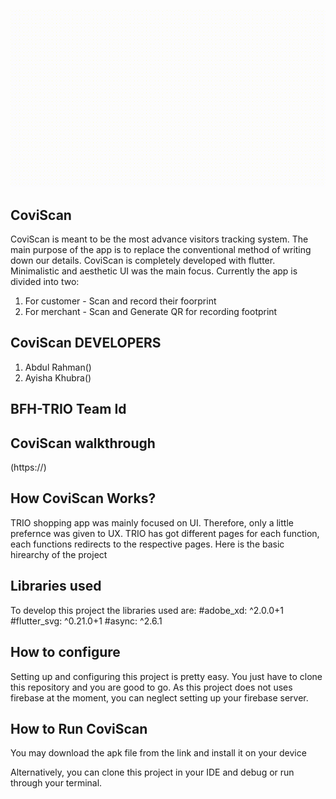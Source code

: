 ![CoviScan](https://github.com/swafwan/CoviScan/blob/main/VERSION%201.gif)
## CoviScan
 CoviScan is meant to be the most advance visitors tracking system. The main purpose of the app is to replace the conventional method of writing down our details. CoviScan is completely developed with flutter. Minimalistic and aesthetic UI was the main focus. Currently the app is divided into two:
 1) For customer - Scan and record their foorprint
 2) For merchant - Scan and Generate QR for recording footprint

## CoviScan DEVELOPERS
  1. Abdul Rahman()
  2. Ayisha Khubra()

## BFH-TRIO Team Id
  
  
## CoviScan walkthrough
  (https://)
  
## How CoviScan Works?
  TRIO shopping app was mainly focused on UI. Therefore, only a little prefernce was given to UX. TRIO has got different pages for each function, each functions redirects to the respective pages. Here is the basic hirearchy of the project

## Libraries used
  To develop this project the libraries used are:
    #adobe_xd: ^2.0.0+1
    #flutter_svg: ^0.21.0+1
    #async: ^2.6.1
    
## How to configure
  Setting up and configuring this project is pretty easy. You just have to clone this repository and you are good to go. As this project does not uses firebase at the moment, you can neglect setting up your firebase server.
  
## How to Run CoviScan
   You may download the apk file from the link and install it on your device

   Alternatively, you can clone this project in your IDE and debug or run through your terminal.
